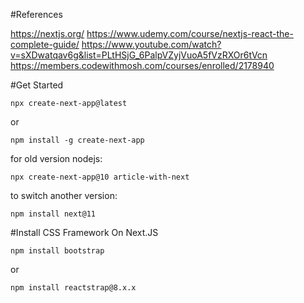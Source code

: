 #References

https://nextjs.org/
https://www.udemy.com/course/nextjs-react-the-complete-guide/
https://www.youtube.com/watch?v=sXDwatqav6g&list=PLtHSjG_6PalpVZyjVuoA5fVzRXOr6tVcn
https://members.codewithmosh.com/courses/enrolled/2178940

#Get Started

``
npx create-next-app@latest
``

or

``
npm install -g create-next-app
``

for old version nodejs: 

``
npx create-next-app@10 article-with-next
``

to switch another version: 

``
npm install next@11
``

#Install CSS Framework On Next.JS

``
npm install bootstrap
``

or

``
npm install reactstrap@8.x.x
``
